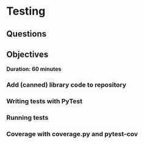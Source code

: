 # Testing

## Questions

## Objectives

**Duration: 60 minutes**

### Add (canned) library code to repository

### Writing tests with PyTest

### Running tests

### Coverage with coverage.py and pytest-cov
